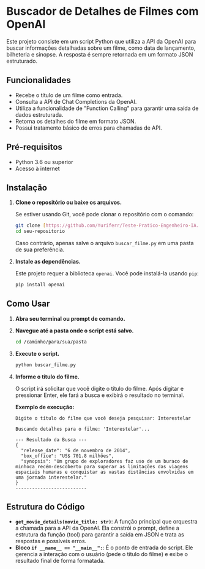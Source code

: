 # Buscador de Detalhes de Filmes com OpenAI

Este projeto consiste em um script Python que utiliza a API da OpenAI para buscar informações detalhadas sobre um filme, como data de lançamento, bilheteria e sinopse. A resposta é sempre retornada em um formato JSON estruturado.

## Funcionalidades

-   Recebe o título de um filme como entrada.
-   Consulta a API de Chat Completions da OpenAI.
-   Utiliza a funcionalidade de "Function Calling" para garantir uma saída de dados estruturada.
-   Retorna os detalhes do filme em formato JSON.
-   Possui tratamento básico de erros para chamadas de API.

## Pré-requisitos

-   Python 3.6 ou superior
-   Acesso à internet

## Instalação

1.  **Clone o repositório ou baixe os arquivos.**

    Se estiver usando Git, você pode clonar o repositório com o comando:
    ```bash
    git clone [https://github.com/Yuriferr/Teste-Pratico-Engenheiro-IA.git](https://github.com/Yuriferr/Teste-Pratico-Engenheiro-IA.git)
    cd seu-repositorio
    ```
    Caso contrário, apenas salve o arquivo `buscar_filme.py` em uma pasta de sua preferência.

2.  **Instale as dependências.**

    Este projeto requer a biblioteca `openai`. Você pode instalá-la usando `pip`:
    ```bash
    pip install openai
    ```

## Como Usar

1.  **Abra seu terminal ou prompt de comando.**

2.  **Navegue até a pasta onde o script está salvo.**

    ```bash
    cd /caminho/para/sua/pasta
    ```

3.  **Execute o script.**

    ```bash
    python buscar_filme.py
    ```

4.  **Informe o título do filme.**

    O script irá solicitar que você digite o título do filme. Após digitar e pressionar Enter, ele fará a busca e exibirá o resultado no terminal.

    **Exemplo de execução:**

    ```
    Digite o título do filme que você deseja pesquisar: Interestelar

    Buscando detalhes para o filme: 'Interestelar'...

    --- Resultado da Busca ---
    {
      "release_date": "6 de novembro de 2014",
      "box_office": "US$ 701.8 milhões",
      "synopsis": "Um grupo de exploradores faz uso de um buraco de minhoca recém-descoberto para superar as limitações das viagens espaciais humanas e conquistar as vastas distâncias envolvidas em uma jornada interestelar."
    }
    --------------------------
    ```

## Estrutura do Código

-   **`get_movie_details(movie_title: str)`**: A função principal que orquestra a chamada para a API da OpenAI. Ela constrói o prompt, define a estrutura da função (tool) para garantir a saída em JSON e trata as respostas e possíveis erros.
-   **Bloco `if __name__ == "__main__":`**: É o ponto de entrada do script. Ele gerencia a interação com o usuário (pede o título do filme) e exibe o resultado final de forma formatada.
